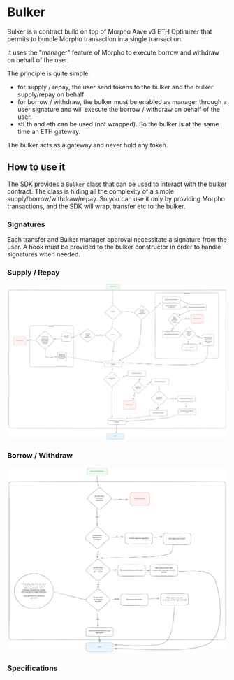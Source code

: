 # Bulker

Bulker is a contract build on top of Morpho Aave v3 ETH Optimizer 
that permits to bundle Morpho transaction in a single transaction.

It uses the "manager" feature of Morpho to execute borrow and withdraw on behalf of the user.

The principle is quite simple: 
- for supply / repay, the user send tokens to the bulker and the bulker supply/repay on behalf
- for borrow / withdraw, the bulker must be enabled as manager through a user signature and will 
    execute the borrow / withdraw on behalf of the user.
- stEth and eth can be used (not wrapped). So the bulker is at the same time an ETH gateway.

The bulker acts as a gateway and never hold any token.

## How to use it
The SDK provides a `Bulker` class that can be used to interact with the bulker contract.
The class is hiding all the complexity of a simple supply/borrow/withdraw/repay.
So you can use it only by providing Morpho transactions, and the SDK will wrap, transfer etc to the bulker.

### Signatures
Each transfer and Bulker manager approval necessitate a signature
from the user. A hook must be provided to the bulker constructor in order to handle signatures when needed.


### Supply / Repay

<div style="text-align:center">
    <img src="./resources/bulker/bulker-supply-repay.svg" width="500">
</div>

### Borrow / Withdraw

<div style="text-align:center">
    <img src="./resources/bulker/bulker-borrow-withdraw.svg" width="500">
</div>

### Specifications

